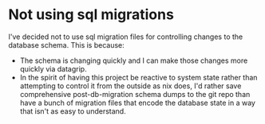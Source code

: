 # Not using sql migrations

I've decided not to use sql migration files for controlling changes to the database schema.
This is because:
- The schema is changing quickly and I can make those changes more quickly via datagrip.
- In the spirit of having this project be reactive to system state rather than attempting to control
it from the outside as nix does, I'd rather save comprehensive post-db-migration schema dumps to the
git repo than have a bunch of migration files that encode the database state in a way that isn't as
easy to understand.
